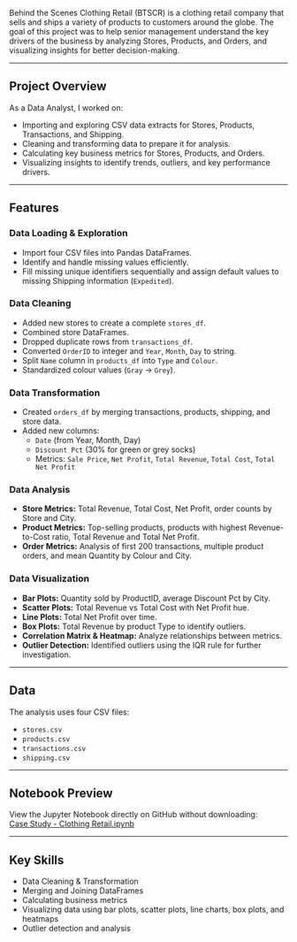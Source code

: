Behind the Scenes Clothing Retail (BTSCR) is a clothing retail company that sells and ships a variety of products to customers around the globe.
The goal of this project was to help senior management understand the key drivers of the business by analyzing Stores, Products, and Orders, and visualizing insights for better decision-making.

---

## Project Overview
As a Data Analyst, I worked on:

- Importing and exploring CSV data extracts for Stores, Products, Transactions, and Shipping.
- Cleaning and transforming data to prepare it for analysis.
- Calculating key business metrics for Stores, Products, and Orders.
- Visualizing insights to identify trends, outliers, and key performance drivers.

---

## Features

### Data Loading & Exploration
- Import four CSV files into Pandas DataFrames.
- Identify and handle missing values efficiently.
- Fill missing unique identifiers sequentially and assign default values to missing Shipping information (`Expedited`).

### Data Cleaning
- Added new stores to create a complete `stores_df`.
- Combined store DataFrames.
- Dropped duplicate rows from `transactions_df`.
- Converted `OrderID` to integer and `Year`, `Month`, `Day` to string.
- Split `Name` column in `products_df` into `Type` and `Colour`.
- Standardized colour values (`Gray` → `Grey`).

### Data Transformation
- Created `orders_df` by merging transactions, products, shipping, and store data.
- Added new columns:
  - `Date` (from Year, Month, Day)
  - `Discount Pct` (30% for green or grey socks)
  - Metrics: `Sale Price`, `Net Profit`, `Total Revenue`, `Total Cost`, `Total Net Profit`

### Data Analysis
- **Store Metrics:** Total Revenue, Total Cost, Net Profit, order counts by Store and City.
- **Product Metrics:** Top-selling products, products with highest Revenue-to-Cost ratio, Total Revenue and Total Net Profit.
- **Order Metrics:** Analysis of first 200 transactions, multiple product orders, and mean Quantity by Colour and City.

### Data Visualization
- **Bar Plots:** Quantity sold by ProductID, average Discount Pct by City.
- **Scatter Plots:** Total Revenue vs Total Cost with Net Profit hue.
- **Line Plots:** Total Net Profit over time.
- **Box Plots:** Total Revenue by product Type to identify outliers.
- **Correlation Matrix & Heatmap:** Analyze relationships between metrics.
- **Outlier Detection:** Identified outliers using the IQR rule for further investigation.

---

## Data
The analysis uses four CSV files:

- `stores.csv`
- `products.csv`
- `transactions.csv`
- `shipping.csv`

---

## Notebook Preview
View the Jupyter Notebook directly on GitHub without downloading:  
[Case Study - Clothing Retail.ipynb](./Case%20Study%20-%20Clothing%20Retail.ipynb)


---


## Key Skills
- Data Cleaning & Transformation
- Merging and Joining DataFrames
- Calculating business metrics
- Visualizing data using bar plots, scatter plots, line charts, box plots, and heatmaps
- Outlier detection and analysis


